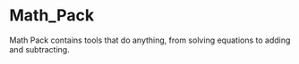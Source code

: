 # Math_Pack
Math Pack contains tools that do anything, from solving equations to adding and subtracting.
